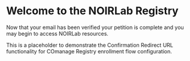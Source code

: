# Welcome to the NOIRLab Registry

Now that your email has been verified your petition 
is complete and you may begin to access NOIRLab 
resources.

This is a placeholder to demonstrate the Confirmation
Redirect URL functionality for COmanage Registry enrollment
flow configuration.
